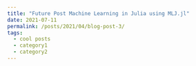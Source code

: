 ```yaml
---
title: "Future Post Machine Learning in Julia using MLJ.jl"
date: 2021-07-11
permalink: /posts/2021/04/blog-post-3/
tags:
  - cool posts
  - category1
  - category2
---
```


